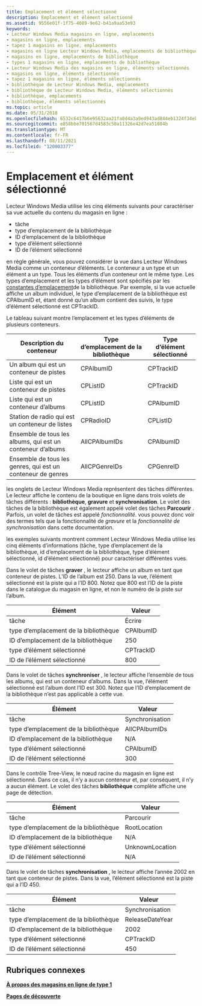 ```yaml
---
title: Emplacement et élément sélectionné
description: Emplacement et élément sélectionné
ms.assetid: 9556e01f-1f75-4089-9e62-b41a9aa53e93
keywords:
- Lecteur Windows Media magasins en ligne, emplacements
- magasins en ligne, emplacements
- tapez 1 magasins en ligne, emplacements
- magasins en ligne Lecteur Windows Media, emplacements de bibliothèque
- magasins en ligne, emplacements de bibliothèque
- types 1 magasins en ligne, emplacements de bibliothèque
- Lecteur Windows Media des magasins en ligne, éléments sélectionnés
- magasins en ligne, éléments sélectionnés
- tapez 1 magasins en ligne, éléments sélectionnés
- bibliothèque de Lecteur Windows Media, emplacements
- bibliothèque de Lecteur Windows Media, éléments sélectionnés
- bibliothèque, emplacements
- bibliothèque, éléments sélectionnés
ms.topic: article
ms.date: 05/31/2018
ms.openlocfilehash: 6532c6417b6e95632aa21fa8d4a3a9ed943ad844eb1324f34eb80191043eeb80
ms.sourcegitcommit: e858bbe701567d4583c50a11326e42d7ea51804b
ms.translationtype: MT
ms.contentlocale: fr-FR
ms.lasthandoff: 08/11/2021
ms.locfileid: "120003377"
---
```

# <a name="location-and-selected-item"></a>Emplacement et élément sélectionné

Lecteur Windows Media utilise les cinq éléments suivants pour caractériser sa vue actuelle du contenu du magasin en ligne :

-   tâche
-   type d’emplacement de la bibliothèque
-   ID d’emplacement de la bibliothèque
-   type d’élément sélectionné
-   ID de l’élément sélectionné

en règle générale, vous pouvez considérer la vue dans Lecteur Windows Media comme un conteneur d’éléments. Le conteneur a un type et un élément a un type. Tous les éléments d’un conteneur ont le même type. Les types d’emplacement et les types d’élément sont spécifiés par les [constantes d’emplacement](library-location-constants.md)de la bibliothèque. Par exemple, si la vue actuelle affiche un album individuel, le type d’emplacement de la bibliothèque est CPAlbumID et, étant donné qu’un album contient des suivis, le type d’élément sélectionné est CPTrackID.

Le tableau suivant montre l’emplacement et les types d’éléments de plusieurs conteneurs.



| Description du conteneur                              | Type d’emplacement de la bibliothèque | Type d’élément sélectionné |
|-------------------------------------------------------|-----------------------|--------------------|
| Un album qui est un conteneur de pistes                | CPAlbumID             | CPTrackID          |
| Liste qui est un conteneur de pistes                  | CPListID              | CPTrackID          |
| Liste qui est un conteneur d’albums                  | CPListID              | CPAlbumID          |
| Station de radio qui est un conteneur de listes          | CPRadioID             | CPListID           |
| Ensemble de tous les albums, qui est un conteneur d’albums | AllCPAlbumIDs         | CPAlbumID          |
| Ensemble de tous les genres, qui est un conteneur de genres | AllCPGenreIDs         | CPGenreID          |



 

les onglets de Lecteur Windows Media représentent des tâches différentes. Le lecteur affiche le contenu de la boutique en ligne dans trois volets de tâches différents : **bibliothèque**, **gravure** et **synchronisation**. Le volet des tâches de la bibliothèque est également appelé volet des tâches **Parcourir** . Parfois, un volet de tâches est appelé *fonctionnalité*. vous pouvez donc voir des termes tels que la fonctionnalité de *gravure* et la *fonctionnalité de synchronisation* dans cette documentation.

les exemples suivants montrent comment Lecteur Windows Media utilise les cinq éléments d’informations (tâche, type d’emplacement de la bibliothèque, id d’emplacement de la bibliothèque, type d’élément sélectionné, id d’élément sélectionné) pour caractériser différentes vues.

Dans le volet de tâches **graver** , le lecteur affiche un album en tant que conteneur de pistes. L’ID de l’album est 250. Dans la vue, l’élément sélectionné est la piste qui a l’ID 800. Notez que 800 est l’ID de la piste dans le catalogue du magasin en ligne, et non le numéro de la piste sur l’album.



| Élément                  | Valeur     |
|-----------------------|-----------|
| tâche                  | Écrire      |
| type d’emplacement de la bibliothèque | CPAlbumID |
| ID d’emplacement de la bibliothèque   | 250       |
| type d’élément sélectionné    | CPTrackID |
| ID de l’élément sélectionné      | 800       |



 

Dans le volet de tâches **synchroniser** , le lecteur affiche l’ensemble de tous les albums, qui est un conteneur d’albums. Dans la vue, l’élément sélectionné est l’album dont l’ID est 300. Notez que l’ID d’emplacement de la bibliothèque n’est pas applicable à cette vue.



| Élément                  | Valeur         |
|-----------------------|---------------|
| tâche                  | Synchronisation          |
| type d’emplacement de la bibliothèque | AllCPAlbumIDs |
| ID d’emplacement de la bibliothèque   | N/A           |
| type d’élément sélectionné    | CPAlbumID     |
| ID de l’élément sélectionné      | 300           |



 

Dans le contrôle Tree-View, le nœud racine du magasin en ligne est sélectionné. Dans ce cas, il n’y a aucun conteneur et, par conséquent, il n’y a aucun élément. Le volet des tâches **bibliothèque** complète affiche une page de détection.



| Élément                  | Valeur           |
|-----------------------|-----------------|
| tâche                  | Parcourir          |
| type d’emplacement de la bibliothèque | RootLocation    |
| ID d’emplacement de la bibliothèque   | N/A             |
| type d’élément sélectionné    | UnknownLocation |
| ID de l’élément sélectionné      | N/A             |



 

Dans le volet de tâches **synchronisation** , le lecteur affiche l’année 2002 en tant que conteneur de pistes. Dans la vue, l’élément sélectionné est la piste qui a l’ID 450.



| Élément                  | Valeur           |
|-----------------------|-----------------|
| tâche                  | Synchronisation            |
| type d’emplacement de la bibliothèque | ReleaseDateYear |
| ID d’emplacement de la bibliothèque   | 2002            |
| type d’élément sélectionné    | CPTrackID       |
| ID de l’élément sélectionné      | 450             |



 

## <a name="related-topics"></a>Rubriques connexes

<dl> <dt>

[**À propos des magasins en ligne de type 1**](about-type-1-online-stores.md)
</dt> <dt>

[**Pages de découverte**](discovery-pages.md)
</dt> </dl>

 

 




